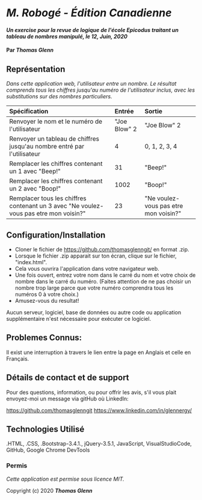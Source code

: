 # _M. Robogé - Édition Canadienne_

#### _Un exercise pour la revue de logique de l'école Epicodus traitant un tableau de nombres manipulé,  le 12, Juin, 2020_

#### Par _**Thomas Glenn**_

## Représentation

_Dans cette application web, l'utilisateur entre un nombre. Le résultat comprends tous les chiffres jusqu'au numéro de l'utilisateur inclus, avec les substitutions sur des nombres particuliers._

| Spécification |      Entrée    |  Sortie |
|:----------|:-------------|:------|
| Renvoyer le nom et le numéro de l'utilisateur | "Joe Blow" 2 | "Joe Blow" 2 |
| Renvoyer un tableau de chiffres jusqu'au nombre entré par l'utilisateur  | 4 | 0, 1, 2, 3, 4 |
| Remplacer les chiffres contenant un 1 avec "Beep!"  |  31 | "Beep!" |
| Remplacer les chiffres contenant un 2 avec "Boop!" |   1002  |  "Boop!" |
| Remplacer tous les chiffres contenant un 3 avec "Ne voulez-vous pas etre mon voisin?" | 23 |  "Ne voulez-vous pas etre mon voisin?" |

## Configuration/Installation 

* Cloner le fichier de https://github.com/thomasglenngit/ en format .zip. 
* Lorsque le fichier .zip apparait sur ton écran, clique sur le fichier, "index.html".
* Cela vous ouvrira l'application dans votre navigateur web.
* Une fois ouvert, entrez votre nom dans le carré du nom et votre choix de nombre dans le carré du numéro. (Faites attention de ne pas choisir un nombre trop large parce que votre numéro comprendra tous les numéros 0 à votre choix.) 
* Amusez-vous du resultat!

Aucun serveur, logiciel, base de données ou autre code ou application supplémentaire n'est nécessaire pour exécuter ce logiciel.

## Problemes Connus:

Il exist une interruption à travers le lien entre la page en Anglais et celle en Français.

## Détails de contact et de support

Pour des questions, information, ou pour offrir les avis, s'il vous plait envoyez-moi un message via gitHub où LinkedIn:

https://github.com/thomasglenngit
https://www.linkedin.com/in/glennergy/


## Technologies Utilisé

.HTML, .CSS, .Bootstrap-3.4.1., jQuery-3.5.1, JavaScript, VisualStudioCode, GitHub, Google Chrome DevTools

### Permis

*Cette application est permise sous licence MIT.*

Copyright (c) 2020 **_Thomas Glenn_**